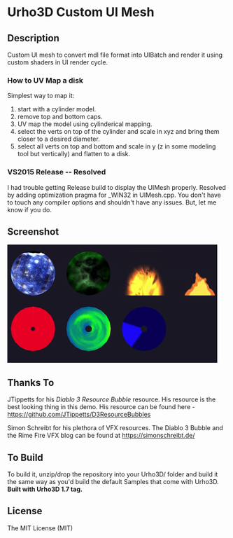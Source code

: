 # Urho3D Custom UI Mesh

Description
-----
Custom UI mesh to convert mdl file format into UIBatch and render it using custom shaders in UI render cycle.
### How to UV Map a disk
Simplest way to map it:
1) start with a cylinder model.
2) remove top and bottom caps.
3) UV map the model using cylinderical mapping.
4) select the verts on top of the cylinder and scale in xyz and bring them closer to a desired diameter.
5) select all verts on top and bottom and scale in y (z in some modeling tool but vertically) and flatten to a disk.


### VS2015 Release -- Resolved
I had trouble getting Release build to display the UIMesh properly. Resolved by adding optimization pragma for \_WIN32 in UIMesh.cpp. You don't have to touch any compiler options and shouldn't have any issues. But, let me know if you do.

Screenshot
-----
![alt tag](https://github.com/Lumak/Urho3D-Custom-UI-Mesh/blob/master/screenshot/uimesh.gif)

Thanks To
-----
JTippetts for his *Diablo 3 Resource Bubble* resource. His resource is the best looking thing in this demo.
His resource can be found here - https://github.com/JTippetts/D3ResourceBubbles

Simon Schreibt for his plethora of VFX resources. The Diablo 3 Bubble and the Rime Fire VFX blog can be found at https://simonschreibt.de/


To Build
-----
To build it, unzip/drop the repository into your Urho3D/ folder and build it the same way as you'd build the default Samples that come with Urho3D.
**Built with Urho3D 1.7 tag.**

License
-----
The MIT License (MIT)







